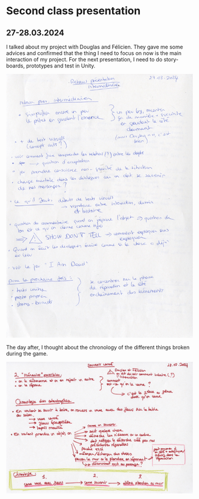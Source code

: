 # Second class presentation

## 27-28.03.2024

I talked about my project with Douglas and Félicien. They gave me some advices and confirmed that the thing I need to focus on now is the main interaction of my project. For the next presentation, I need to do story-boards, prototypes and test in Unity.

![](images/20240327/presentation_feedbacks.jpeg)

The day after, I thought about the chronology of the different things broken during the game.

![](images/20240327/break_chronology.jpeg)
